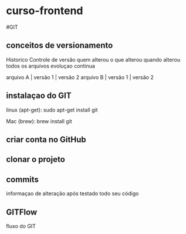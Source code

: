 # curso-frontend
#GIT 
## conceitos de versionamento
Historico
Controle de versão
quem alterou
o que alterou 
quando alterou
todos os arquivos
evoluçao continua

arquivo A | versão 1 | versão 2
arquivo B | versão 1 | versão 2

## instalaçao do GIT

linux (apt-get): sudo apt-get install git

Mac (brew): brew install git

## criar conta no GitHub

## clonar o projeto

## commits

informaçao de alteração
após testado todo seu código

## GITFlow

fluxo do GIT
